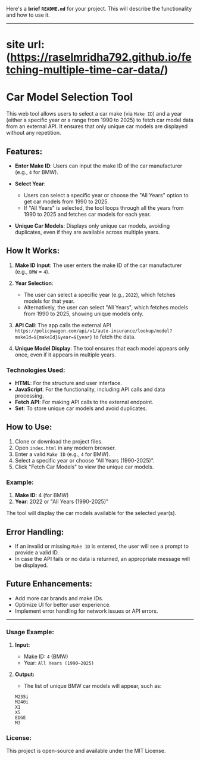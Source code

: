 Here's a **brief `README.md`** for your project. This will describe the functionality and how to use it.

---
# site url:(https://raselmridha792.github.io/fetching-multiple-time-car-data/)
# Car Model Selection Tool

This web tool allows users to select a car make (via `Make ID`) and a year (either a specific year or a range from 1990 to 2025) to fetch car model data from an external API. It ensures that only unique car models are displayed without any repetition.

## Features:

* **Enter Make ID**: Users can input the make ID of the car manufacturer (e.g., `4` for BMW).
* **Select Year**:

  * Users can select a specific year or choose the "All Years" option to get car models from 1990 to 2025.
  * If "All Years" is selected, the tool loops through all the years from 1990 to 2025 and fetches car models for each year.
* **Unique Car Models**: Displays only unique car models, avoiding duplicates, even if they are available across multiple years.

## How It Works:

1. **Make ID Input**: The user enters the make ID of the car manufacturer (e.g., `BMW` = `4`).
2. **Year Selection**:

   * The user can select a specific year (e.g., `2022`), which fetches models for that year.
   * Alternatively, the user can select "All Years", which fetches models from 1990 to 2025, showing unique models only.
3. **API Call**: The app calls the external API `https://policywagon.com/api/v1/auto-insurance/lookup/model?makeId=${makeId}&year=${year}` to fetch the data.
4. **Unique Model Display**: The tool ensures that each model appears only once, even if it appears in multiple years.

### Technologies Used:

* **HTML**: For the structure and user interface.
* **JavaScript**: For the functionality, including API calls and data processing.
* **Fetch API**: For making API calls to the external endpoint.
* **Set**: To store unique car models and avoid duplicates.

## How to Use:

1. Clone or download the project files.
2. Open `index.html` in any modern browser.
3. Enter a valid `Make ID` (e.g., `4` for BMW).
4. Select a specific year or choose "All Years (1990-2025)".
5. Click "Fetch Car Models" to view the unique car models.

### Example:

1. **Make ID**: 4 (for BMW)
2. **Year**: 2022 or "All Years (1990-2025)"

The tool will display the car models available for the selected year(s).

## Error Handling:

* If an invalid or missing `Make ID` is entered, the user will see a prompt to provide a valid ID.
* In case the API fails or no data is returned, an appropriate message will be displayed.

## Future Enhancements:

* Add more car brands and make IDs.
* Optimize UI for better user experience.
* Implement error handling for network issues or API errors.

---

### Usage Example:

1. **Input:**

   * Make ID: `4` (BMW)
   * Year: `All Years (1990–2025)`

2. **Output:**

   * The list of unique BMW car models will appear, such as:

   ```
   M235i
   M240i
   X1
   X5
   EDGE
   M3
   ```

### License:

This project is open-source and available under the MIT License.
